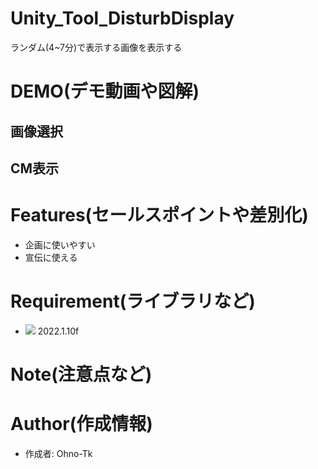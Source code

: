 # Unity_Tool_DisturbDisplay
ランダム(4~7分)で表示する画像を表示する
 
# DEMO(デモ動画や図解)
## 画像選択


## CM表示

 
# Features(セールスポイントや差別化)
- 企画に使いやすい
- 宣伝に使える
 
# Requirement(ライブラリなど)
- <img src="https://img.shields.io/badge/-Unity-000000.svg?logo=unity&style=plastic"> 2022.1.10f
 
# Note(注意点など)
 
# Author(作成情報)
- 作成者: Ohno-Tk
